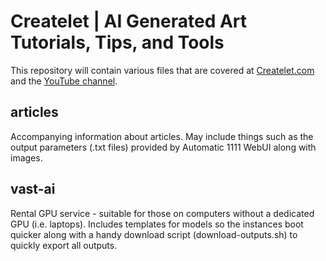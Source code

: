 # Createlet | AI Generated Art Tutorials, Tips, and Tools

This repository will contain various files that are covered at [Createlet.com](https://createlet.com) and the [YouTube channel](https://www.youtube.com/channel/UCcJJ7ZASqPjsYzadu0DNDyQ).

## articles

Accompanying information about articles.  May include things such as the output parameters (.txt files) provided by Automatic 1111 WebUI along with images.

## vast-ai

Rental GPU service - suitable for those on computers without a dedicated GPU (i.e. laptops).  Includes templates for models so the instances boot quicker along with a handy download script (download-outputs.sh) to quickly export all outputs.  

